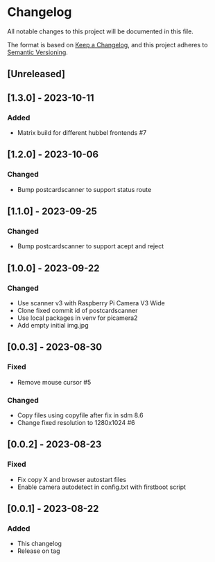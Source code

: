 # Changelog

All notable changes to this project will be documented in this file.

The format is based on [Keep a Changelog](https://keepachangelog.com/en/1.0.0/),
and this project adheres to [Semantic Versioning](https://semver.org/spec/v2.0.0.html).

## [Unreleased]

## [1.3.0] - 2023-10-11
### Added
- Matrix build for different hubbel frontends #7

## [1.2.0] - 2023-10-06
### Changed
- Bump postcardscanner to support status route

## [1.1.0] - 2023-09-25
### Changed
- Bump postcardscanner to support acept and reject

## [1.0.0] - 2023-09-22
### Changed
- Use scanner v3 with Raspberry Pi Camera V3 Wide
- Clone fixed commit id of postcardscanner
- Use local packages in venv for picamera2
- Add empty initial img.jpg

## [0.0.3] - 2023-08-30
### Fixed
- Remove mouse cursor #5

### Changed
- Copy files using copyfile after fix in sdm 8.6
- Change fixed resolution to 1280x1024 #6

## [0.0.2] - 2023-08-23
### Fixed
- Fix copy X and browser autostart files
- Enable camera autodetect in config.txt with firstboot script

## [0.0.1] - 2023-08-22
### Added
- This changelog
- Release on tag